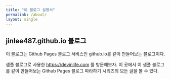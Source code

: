 ```yaml
---
title: "이 블로그 설명서"
permalink: /about/
layout: single
---
```


## jinlee487.github.io 블로그

이 블로그는 Github Pages 블로그 서비스인 github.io를 같이 만들어보는 블로그이다.

샘플 블로그로 사용한 <https://devinlife.com> 를 방문해보자.
이 곳에서 이 샘플 블로그를 같이 만들어보는 Github Pages 블로그 따라하기 시리즈의
모든 글을 볼 수 있다.